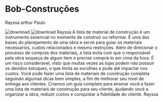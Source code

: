 # Bob-Construções


Rayssa
arthur
Paulo

![download](https://github.com/user-attachments/assets/316464cb-ba0b-4c4c-a2d9-ab4cfc5309b9)  ![download](https://github.com/user-attachments/assets/b24b562a-e194-4625-b0a5-5f9245fe4286)  Rayssa
A lista de material de construção é um instrumento essencial no momento de construir ou reformar. É uma das bases do planejamento de uma obra e serve para guiar os materiais necessários, custos relacionados e mesmo restrições. Além de direcionar o processo de compras dos materiais, a lista evita com que o responsável pela obra esqueça de algum item e precise comprá-lo em cima da hora.
É um risco considerável, visto que muitas vezes as lojas podem não possuir os devidos estoques, o que limita as escolhas e pode até impactar nos custos. Você pode fazer uma lista de materiais de construção completa seguindo algumas dicas bem simples, a fim de melhorar seu nível de entrega aos clientes.
Criamos um guia completo para ensinar você a fazer uma lista de materiais de construção para seu cliente, ajudando você a organizar a obra, reduzir custos e conquistar a fidelidade do cliente.  Rayssa

